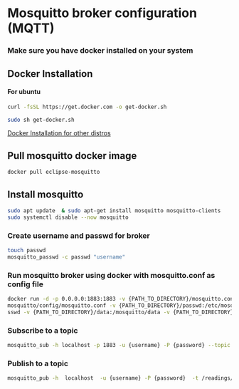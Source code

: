 # Mosquitto broker configuration (MQTT)

### Make sure you have docker installed on your system

## Docker Installation

#### For ubuntu
```bash
curl -fsSL https://get.docker.com -o get-docker.sh

sudo sh get-docker.sh
```

[Docker Installation for other distros](https://docs.docker.com/engine/install/)


## Pull mosquitto docker image

```bash
docker pull eclipse-mosquitto
```

## Install mosquitto 

```bash
sudo apt update  & sudo apt-get install mosquitto mosquitto-clients
sudo systemctl disable --now mosquitto
```
### Create username and passwd for broker
```bash
touch passwd
mosquitto_passwd -c passwd "username"
```
### Run mosquitto broker using docker with mosquitto.conf as config file
```bash
docker run -d -p 0.0.0.0:1883:1883 -v {PATH_TO_DIRECTORY}/mosquitto.conf:/
mosquitto/config/mosquitto.conf -v {PATH_TO_DIRECTORY}/passwd:/etc/mosquitto/pa
sswd -v {PATH_TO_DIRECTORY}/data:/mosquitto/data -v {PATH_TO_DIRECTORY}/mosquitto.log:/mosquitto/log/mosquitto.log eclipse-mosquitto
```

### Subscribe to a topic
```bash
mosquitto_sub -h localhost -p 1883 -u {username} -P {password} --topic /readings/#
```

### Publish to a topic
```bash
mosquitto_pub -h  localhost  -u {username} -P {password}  -t /readings/12231 -m 'Hello!'
```
